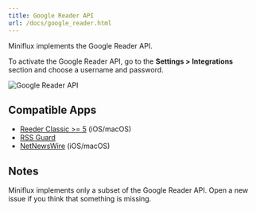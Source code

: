 ```yaml
---
title: Google Reader API
url: /docs/google_reader.html
---
```


Miniflux implements the Google Reader API.

To activate the Google Reader API, go to the **Settings > Integrations** section and choose a username and password.

![Google Reader API](/images/google_reader.png)

## Compatible Apps

- [Reeder Classic >= 5](http://reederapp.com/classic) (iOS/macOS)
- [RSS Guard](https://github.com/martinrotter/rssguard)
- [NetNewsWire](https://netnewswire.com/) (iOS/macOS)

## Notes

Miniflux implements only a subset of the Google Reader API.
Open a new issue if you think that something is missing.

